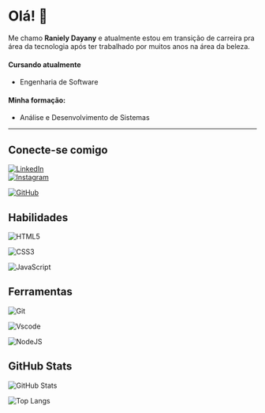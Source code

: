 
# Olá! 👋
Me chamo **Raniely Dayany** e atualmente estou em transição de carreira pra área da tecnologia após ter trabalhado por muitos anos na área da beleza.  
#### Cursando atualmente   
* Engenharia de Software 

#### Minha formação:
* Análise e Desenvolvimento de Sistemas
***

## Conecte-se comigo 
[![LinkedIn](https://img.shields.io/badge/LinkedIn-3C096C?style=for-the-badge&logo=linkedin&logoColor=7B2CBF)](https://www.linkedin.com/in/raniely-dayany-54a352260/)  
[![Instagram](https://img.shields.io/badge/-Instagram-3C096C?style=for-the-badge&logo=instagram&logoColor=7B2CBF)](https://www.instagram.com/raniely.dayany/) 

[![GitHub](https://img.shields.io/badge/GitHub-3C096C?style=for-the-badge&logo=github&logoColor=7B2CBF)](https://github.com/SEUUSERNAME)

## Habilidades
![HTML5](https://img.shields.io/badge/HTML5-7B2CBF?style=for-the-badge&logo=html5&logoColor=C77DFF) 

![CSS3](https://img.shields.io/badge/CSS3-7B2CBF?style=for-the-badge&logo=css3&logoColor=C77DFF)

![JavaScript](https://img.shields.io/badge/JavaScript-7B2CBF?style=for-the-badge&logo=javascript&logoColor=C77DFF)


## Ferramentas
![Git](https://img.shields.io/badge/GIT-C77DFF?style=for-the-badge&logo=git&logoColor=3C096C)

![Vscode](https://img.shields.io/badge/Vscode-C77DFF?style=for-the-badge&logo=visual-studio-code&logoColor=white)

![NodeJS](https://img.shields.io/badge/node.js-C77DFF?style=for-the-badge&logo=node.js&logoColor=3C096C) 


## GitHub Stats


![GitHub Stats](https://github-readme-stats.vercel.app/api?username=RanielyDayany&theme=transparent&bg_color=C6E5B1&border_color=243325&title_color=FF1D00&text_color=25B129)

![Top Langs](https://github-readme-stats-git-masterrstaa-rickstaa.vercel.app/api/top-langs/?username=RanielyDayany&layout=compact&bg_color=243325&border_color=30A3DC&title_color=C6E5B1&text_color=C6E5B1)